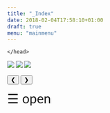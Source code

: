 ```yaml
---
title: "_Index"
date: 2018-02-04T17:58:10+01:00
draft: true
menu: "mainmenu"
---
```


<!DOCTYPE html> 
<html> 
<head>
<meta name="viewport" content="width=device-width, initial-scale=1">




</body> 

</html>


<!DOCTYPE html>
<html>
<head>
<meta name="viewport" content="width=device-width, initial-scale=1.0">

<style>
 body {
    font-family: 'Lato', sans-serif;
}

.overlay {
    height: 100%;
    width: 0;
    position: fixed;
    z-index: 1;
    top: 0;
    left: 0;
    background-color: rgb(0,0,0);
    background-color: rgba(0,0,0, 0.9);
    overflow-x: hidden;
    transition: 0.5s;
}

.overlay-content {
    position: relative;
    top: 25%;
    width: 100%;
    text-align: center;
    margin-top: 30px;
}

.overlay a {
    padding: 8px;
    text-decoration: none;
    font-size: 36px;
    color: #818181;
    display: block;
    transition: 0.3s;
}

.overlay a:hover, .overlay a:focus {
    color: #f1f1f1;
}

.overlay .closebtn {
    position: absolute;
    top: 20px;
    right: 45px;
    font-size: 60px;
}

@media screen and (max-height: 450px) {
  .overlay a {font-size: 20px}
  .overlay .closebtn {
    font-size: 40px;
    top: 15px;
    right: 35px;
  }
}
</style>
	</head>

<img class="mySlides" src="../static/imgs/snow1.jpeg">
<img class="mySlides" src="../static/imgs/snow2.jpeg">
<img class="mySlides" src="../static/imgs/snowlake.jpeg">


<button class="w3-button w3-display-left" onclick="plusDivs(-1)">&#10094;</button>
<button class="w3-button w3-display-right" onclick="plusDivs(+1)">&#10095;</button>


<body background="../static/imgs/Snowflake.jpg">

<div id="myNav" class="overlay">
  <a href="javascript:void(0)" class="closebtn" onclick="closeNav()">&times;</a>
  <div class="overlay-content">
  <a href="index.html">Home</a>
  <a href="../../../content/about.md">About</a> 
  <a href=>documentation</a>
   
  </div>
</div>

<span style="font-size:30px;cursor:pointer" onclick="openNav()">&#9776; open</span>



<script>
	
var slideIndex = 1;
showDivs(slideIndex);

function plusDivs(n) {
    showDivs(slideIndex += n);
}

function showDivs(n) {
    var i;
    var x = document.getElementsByClassName("mySlides");
    if (n > x.length) {slideIndex = 1} 
    if (n < 1) {slideIndex = x.length} ;
    for (i = 0; i < x.length; i++) {
        x[i].style.display = "none"; 
    }
    x[slideIndex-1].style.display = "block"; 
}	
	
</script>

<script>
function openNav() {
    document.getElementById("myNav").style.width = "100%";
}

function closeNav() {
    document.getElementById("myNav").style.width = "0%";
}
	
</script>



</body>
</html>
